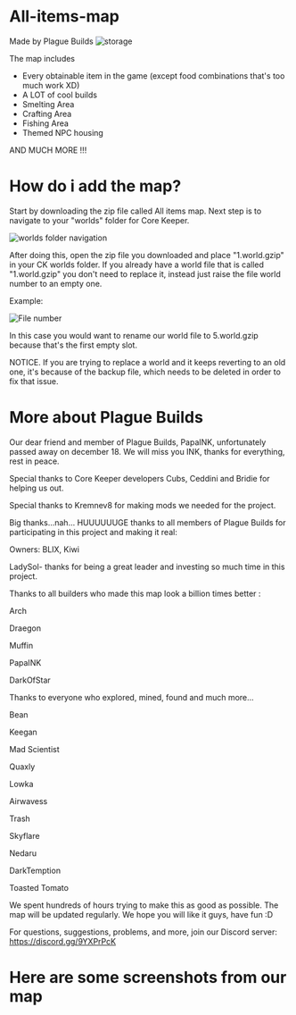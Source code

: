 # All-items-map
Made by Plague Builds
<img>![storage](https://user-images.githubusercontent.com/124402987/216842885-2f7c1aac-2efd-4516-9071-e339960cb95f.png)

The map includes
<ul>
  <li>Every obtainable item in the game (except food combinations that's too much work XD)</li>
  <li>A LOT of cool builds</li>
  <li>Smelting Area</li>
  <li>Crafting Area</li>
  <li>Fishing Area</li>
  <li>Themed NPC housing</li> 
</ul>

AND MUCH MORE !!!

# How do i add the map?

Start by downloading the zip file called All items map.
Next step is to navigate to your "worlds" folder for Core Keeper.

![worlds folder navigation](https://user-images.githubusercontent.com/124402987/216844866-b6fce9d7-8167-42f7-957b-ad58ab7c96f8.png)

After doing this, open the zip file you downloaded and place "1.world.gzip" in your CK worlds folder.
If you already have a world file that is called "1.world.gzip" you don't need to replace it, instead just raise the file world number to an empty one.

Example:

![File number](https://user-images.githubusercontent.com/124402987/216845775-30b8d60a-2434-4eba-94db-7d04a869a3b8.png)

In this case you would want to rename our world file to 5.world.gzip because that's the first empty slot.

NOTICE. If you are trying to replace a world and it keeps reverting to an old one, it's because of the backup file, which needs to be deleted in order to fix that issue.

# More about Plague Builds

Our dear friend and member of Plague Builds, PapaINK, unfortunately passed away on december 18.
We will miss you INK, thanks for everything, rest in peace.

Special thanks to Core Keeper developers Cubs, Ceddini and Bridie for helping us out.

Special thanks to Kremnev8 for making mods we needed for the project.

Big thanks...nah... HUUUUUUGE thanks to all members of Plague Builds for participating in this project and making it real:

Owners: BLIX, Kiwi

LadySol- thanks for being a great leader and investing so much time in this project.

Thanks to all builders who made this map look a billion times better :

Arch

Draegon

Muffin

PapaINK

DarkOfStar

Thanks to everyone who explored, mined, found and much more...

Bean

Keegan

Mad Scientist

Quaxly

Lowka

Airwavess

Trash

Skyflare

Nedaru

DarkTemption

Toasted Tomato

We spent hundreds of hours trying to make this as good as possible. The map will be updated regularly. We hope you will like it guys, have fun :D

For questions, suggestions, problems, and more, join our Discord server: https://discord.gg/9YXPrPcK

# Here are some screenshots from our map
